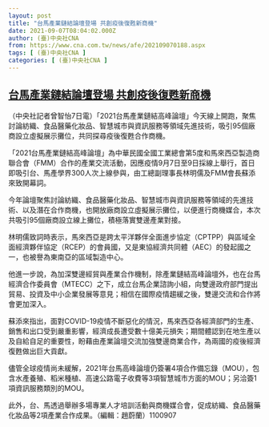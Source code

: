 ```yaml
---
layout: post
title: "台馬產業鏈結論壇登場 共創疫後復甦新商機"
date: 2021-09-07T08:04:02.000Z
author: (臺)中央社CNA
from: https://www.cna.com.tw/news/afe/202109070188.aspx
tags: [ (臺)中央社CNA ]
categories: [ (臺)中央社CNA ]
---
```

<!--1631001842000-->
[台馬產業鏈結論壇登場 共創疫後復甦新商機](https://www.cna.com.tw/news/afe/202109070188.aspx)
------

<div>
<div></div><div class="paragraph"><p>（中央社記者曾智怡7日電）「2021台馬產業鏈結高峰論壇」今天線上開跑，聚焦討論紡織、食品醫藥化妝品、智慧城市與資訊服務等領域先進技術，吸引95個廠商設立虛擬展示攤位，共同探尋疫後復甦合作商機。</p><p>「2021台馬產業鏈結高峰論壇」為中華民國全國工業總會第5度和馬來西亞製造商聯合會（FMM）合作的產業交流活動，因應疫情9月7日至9日採線上舉行，首日即吸引台、馬產學界300人次上線參與，由工總副理事長林明儒及FMM會長蘇添來致開幕詞。</p><p>今年論壇聚焦討論紡織、食品醫藥化妝品、智慧城市與資訊服務等領域的先進技術、以及潛在合作商機，也開放廠商設立虛擬展示攤位，以便進行商機媒合，本次共吸引95個廠商設立線上攤位，積極落實雙邊產業對接。</p><p>林明儒致詞時表示，馬來西亞是跨太平洋夥伴全面進步協定（CPTPP）與區域全面經濟夥伴協定（RCEP）的會員國，又是東協經濟共同體（AEC）的發起國之一，也被譽為東南亞的區域製造中心。</p><p>他進一步說，為加深雙邊經貿與產業合作機制，除產業鏈結高峰論壇外，也在台馬經濟合作委員會（MTECC）之下，成立台馬企業諮詢小組，向雙邊政府部門提出貿易、投資及中小企業發展等意見；相信在國際疫情趨緩之後，雙邊交流和合作將會更加深入。</p><p>蘇添來指出，面對COVID-19疫情不斷惡化的情況，馬來西亞各經濟部門的生產、銷售和出口受到嚴重影響，經濟成長遭受數十億美元損失；期間體認到在地生產以及自給自足的重要性，盼藉由產業論壇交流加強雙邊商業合作，為兩國的疫後經濟復甦做出巨大貢獻。</p><p>儘管全球疫情尚未緩解，2021年台馬高峰論壇仍簽署4項合作備忘錄（MOU），包含水產養殖、稻米種植、高速公路電子收費等3項智慧城市方面的MOU；另洽簽1項資訊服務類別的MOU。</p><p>此外，台、馬透過舉辦多場專業人才培訓活動與商機媒合會，促成紡織、食品醫藥化妝品等2項產業合作成果。（編輯：趙蔚蘭）1100907</p></div>
</div>
